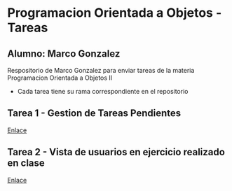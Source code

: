 ﻿# Programacion Orientada a Objetos - Tareas
## Alumno: Marco Gonzalez

Respositorio de Marco Gonzalez para enviar tareas de la materia Programacion Orientada a Objetos II
 - Cada tarea tiene su rama correspondiente en el repositorio
## Tarea 1 - Gestion de Tareas Pendientes
<a href="https://github.com/Marco-Gonzalez26/Programacion_Orientada_A_Objetos/tree/Semana_1_GestionTareasPendientes">Enlace</a>

## Tarea 2 - Vista de usuarios en ejercicio realizado en clase
<a href="https://github.com/Marco-Gonzalez26/Programacion_Orientada_A_Objetos/tree/Semana_2_VistaUsuarios">Enlace</a>
